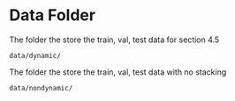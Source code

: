 
# Data Folder 
The folder the store the train, val, test data for section 4.5
```
data/dynamic/
```

The folder the store the train, val, test data with no stacking
```
data/nondynamic/
```